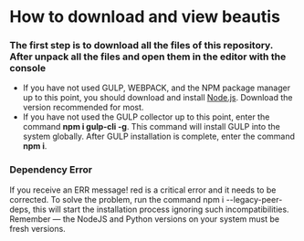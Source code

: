# How to download and view beautis


### The first step is to download all the files of this repository. After unpack all the files and open them in the editor with the console
* If you have not used GULP, WEBPACK, and the NPM package manager up to this point, you should download and install [Node.js](https://nodejs.org/en/).
Download the version recommended for most.
* If you have not used the GULP collector up to this point, enter the command **npm i gulp-cli -g**. This command will install GULP into the system globally.
 After GULP installation is complete, enter the command **npm i**.


### Dependency Error
If you receive an ERR message! red is a critical error and it needs to be corrected. To solve the problem, run the command npm i --legacy-peer-deps, this will start the installation process ignoring such incompatibilities.
Remember — the NodeJS and Python versions on your system must be fresh versions.
